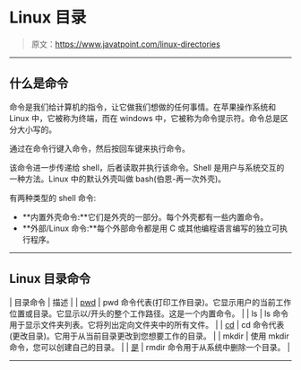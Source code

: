 # Linux 目录

> 原文：<https://www.javatpoint.com/linux-directories>

* * *

## 什么是命令

命令是我们给计算机的指令，让它做我们想做的任何事情。在苹果操作系统和 Linux 中，它被称为终端，而在 windows 中，它被称为命令提示符。命令总是区分大小写的。

通过在命令行键入命令，然后按回车键来执行命令。

该命令进一步传递给 shell，后者读取并执行该命令。Shell 是用户与系统交互的一种方法。Linux 中的默认外壳叫做 bash(伯恩-再一次外壳)。

有两种类型的 shell 命令:

*   **内置外壳命令:**它们是外壳的一部分。每个外壳都有一些内置命令。
*   **外部/Linux 命令:**每个外部命令都是用 C 或其他编程语言编写的独立可执行程序。

* * *

## Linux 目录命令

| 目录命令 | 描述 |
| [pwd](linux-pwd) | pwd 命令代表(打印工作目录)。它显示用户的当前工作位置或目录。它显示以/开头的整个工作路径。这是一个内置命令。 |
| ls | ls 命令用于显示文件夹列表。它将列出定向文件夹中的所有文件。 |
| [cd](linux-cd) | cd 命令代表(更改目录)。它用于从当前目录更改到您想要工作的目录。 |
| mkdir | 使用 mkdir 命令，您可以创建自己的目录。 |
| [是](linux-rmdir) | rmdir 命令用于从系统中删除一个目录。 |

* * *
